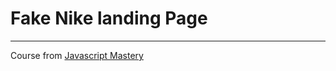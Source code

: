 # Fake Nike landing Page





















------------------------------------------------
Course from [Javascript Mastery](https://www.youtube.com/watch?v=tS7upsfuxmo)
